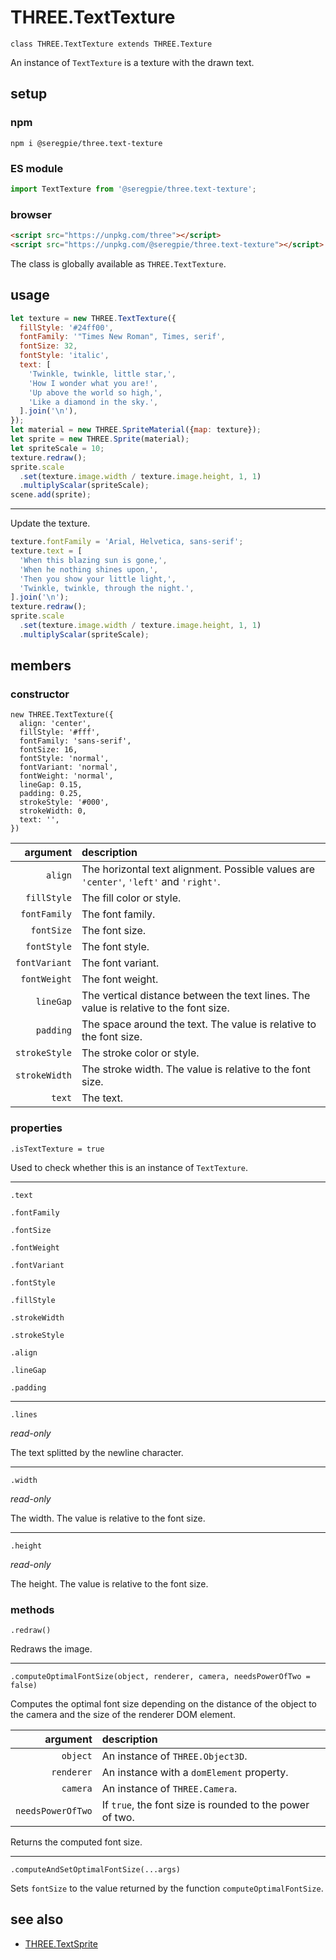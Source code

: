 # THREE.TextTexture

`class THREE.TextTexture extends THREE.Texture`

An instance of `TextTexture` is a texture with the drawn text.

## setup

### npm

```shell
npm i @seregpie/three.text-texture
```

### ES module

```javascript
import TextTexture from '@seregpie/three.text-texture';
```

### browser

```html
<script src="https://unpkg.com/three"></script>
<script src="https://unpkg.com/@seregpie/three.text-texture"></script>
```

The class is globally available as `THREE.TextTexture`.

## usage

```javascript
let texture = new THREE.TextTexture({
  fillStyle: '#24ff00',
  fontFamily: '"Times New Roman", Times, serif',
  fontSize: 32,
  fontStyle: 'italic',
  text: [
    'Twinkle, twinkle, little star,',
    'How I wonder what you are!',
    'Up above the world so high,',
    'Like a diamond in the sky.',
  ].join('\n'),
});
let material = new THREE.SpriteMaterial({map: texture});
let sprite = new THREE.Sprite(material);
let spriteScale = 10;
texture.redraw();
sprite.scale
  .set(texture.image.width / texture.image.height, 1, 1)
  .multiplyScalar(spriteScale);
scene.add(sprite);
```

---

Update the texture.

```javascript
texture.fontFamily = 'Arial, Helvetica, sans-serif';
texture.text = [
  'When this blazing sun is gone,',
  'When he nothing shines upon,',
  'Then you show your little light,',
  'Twinkle, twinkle, through the night.',
].join('\n');
texture.redraw();
sprite.scale
  .set(texture.image.width / texture.image.height, 1, 1)
  .multiplyScalar(spriteScale);
```

## members

### constructor

```
new THREE.TextTexture({
  align: 'center',
  fillStyle: '#fff',
  fontFamily: 'sans-serif',
  fontSize: 16,
  fontStyle: 'normal',
  fontVariant: 'normal',
  fontWeight: 'normal',
  lineGap: 0.15,
  padding: 0.25,
  strokeStyle: '#000',
  strokeWidth: 0,
  text: '',
})
```

| argument | description |
| ---: | :--- |
| `align` | The horizontal text alignment. Possible values are `'center'`, `'left'` and `'right'`. |
| `fillStyle` | The fill color or style. |
| `fontFamily` | The font family. |
| `fontSize` | The font size. |
| `fontStyle` | The font style. |
| `fontVariant` | The font variant. |
| `fontWeight` | The font weight. |
| `lineGap` | The vertical distance between the text lines. The value is relative to the font size. |
| `padding` | The space around the text. The value is relative to the font size. |
| `strokeStyle` | The stroke color or style. |
| `strokeWidth` | The stroke width. The value is relative to the font size. |
| `text` | The text. |

### properties

`.isTextTexture = true`

Used to check whether this is an instance of `TextTexture`.

---

`.text`

`.fontFamily`

`.fontSize`

`.fontWeight`

`.fontVariant`

`.fontStyle`

`.fillStyle`

`.strokeWidth`

`.strokeStyle`

`.align`

`.lineGap`

`.padding`

---

`.lines`

*read-only*

The text splitted by the newline character.

---

`.width`

*read-only*

The width. The value is relative to the font size.

---

`.height`

*read-only*

The height. The value is relative to the font size.

### methods

`.redraw()`

Redraws the image.

---

`.computeOptimalFontSize(object, renderer, camera, needsPowerOfTwo = false)`

Computes the optimal font size depending on the distance of the object to the camera and the size of the renderer DOM element.

| argument | description |
| ---: | :--- |
| `object` | An instance of `THREE.Object3D`. |
| `renderer` | An instance with a `domElement` property. |
| `camera` | An instance of `THREE.Camera`. |
| `needsPowerOfTwo` | If `true`, the font size is rounded to the power of two. |

Returns the computed font size.

---

`.computeAndSetOptimalFontSize(...args)`

Sets `fontSize` to the value returned by the function `computeOptimalFontSize`.

## see also

- [THREE.TextSprite](https://github.com/SeregPie/THREE.TextSprite)
